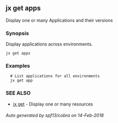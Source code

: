 ## jx get apps

Display one or many Applications and their versions

### Synopsis


Display applications across environments.

```
jx get apps
```

### Examples

```
  # List applications for all environments
  jx get app
```

### SEE ALSO
* [jx get](jx_get.md)	 - Display one or many resources

###### Auto generated by spf13/cobra on 14-Feb-2018
